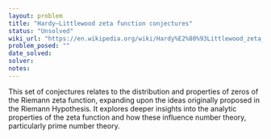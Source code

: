 ```yaml
---
layout: problem
title: "Hardy–Littlewood zeta function conjectures"
status: "Unsolved"
wiki_url: "https://en.wikipedia.org/wiki/Hardy%E2%80%93Littlewood_zeta_function_conjectures"
problem_posed: ""
date_solved:
solver:
notes:
---
```

This set of conjectures relates to the distribution and properties of zeros of the Riemann zeta function, expanding upon the ideas originally proposed in the Riemann Hypothesis. It explores deeper insights into the analytic properties of the zeta function and how these influence number theory, particularly prime number theory.